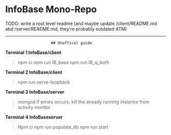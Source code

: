 # InfoBase Mono-Repo

TODO: write a root level readme (and maybe update /client/README.md abd /server/README.md, they're probably outdated ATM)

-------------------------------------------------------------------------------------------------------------------------------
						## Unoffical guide

**Terminal 1    InfoBase/client**
> npm ci
> npm run IB_base
> npm run IB_q_both

**Terminal 2    InfoBase/client**
> npm run serve-loopback

**Terminal 3    InfoBase/server**
> mongod
	if errors occurs, kill the already running instance from activity monitor
		
**Terminal 4    InfoBaseserver**
> Npm ci
> npm run populate_db
> npm run start 
